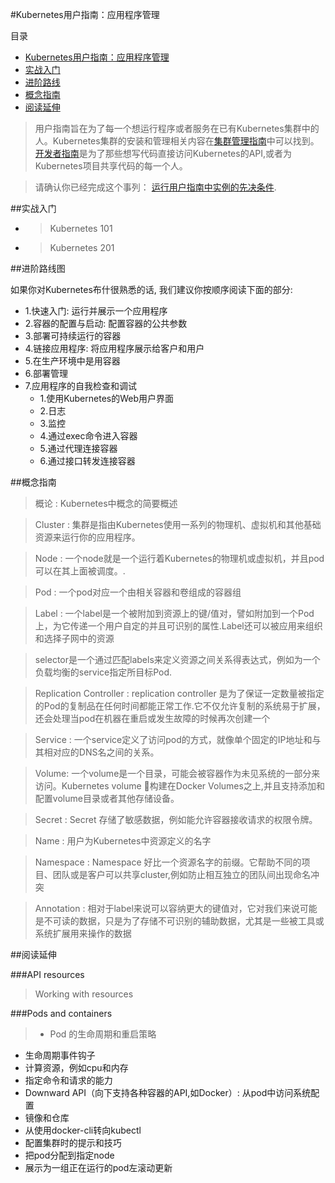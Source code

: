 #Kubernetes用户指南：应用程序管理

目录

- [Kubernetes用户指南：应用程序管理](#Kubernetes用户指南：应用程序管理)
 - [实战入门](#实战入门)
 - [进阶路线](#进阶路线)
 - [概念指南](#概念指南)
 - [阅读延伸](#阅读延伸)



>用户指南旨在为了每一个想运行程序或者服务在已有Kubernetes集群中的人。Kubernetes集群的安装和管理相关内容在[集群管理指南](http://kubernetes.io/v1.0/docs/admin/README.html)中可以找到。[开发者指南](http://kubernetes.io/v1.0/docs/devel/README.html)是为了那些想写代码直接访问Kubernetes的API,或者为Kubernetes项目共享代码的每一个人。

>请确认你已经完成这个事列： [运行用户指南中实例的先决条件](http://kubernetes.io/v1.0/docs/user-guide/prereqs.html).

##实战入门

* >Kubernetes 101
* >Kubernetes 201

##进阶路线图

如果你对Kubernetes布什很熟悉的话, 我们建议你按顺序阅读下面的部分:

* 1.快速入门: 运行并展示一个应用程序
* 2.容器的配置与启动: 配置容器的公共参数
* 3.部署可持续运行的容器
* 4.链接应用程序: 将应用程序展示给客户和用户
* 5.在生产环境中是用容器
* 6.部署管理
* 7.应用程序的自我检查和调试
    * 1.使用Kubernetes的Web用户界面
    * 2.日志
    * 3.监控
    * 4.通过exec命令进入容器
    * 5.通过代理连接容器
    * 6.通过接口转发连接容器

##概念指南

>概论 : Kubernetes中概念的简要概述

>Cluster : 集群是指由Kubernetes使用一系列的物理机、虚拟机和其他基础资源来运行你的应用程序。

>Node : 一个node就是一个运行着Kubernetes的物理机或虚拟机，并且pod可以在其上面被调度。.

>Pod : 一个pod对应一个由相关容器和卷组成的容器组 

>Label : 一个label是一个被附加到资源上的键/值对，譬如附加到一个Pod上，为它传递一个用户自定的并且可识别的属性.Label还可以被应用来组织和选择子网中的资源

>selector是一个通过匹配labels来定义资源之间关系得表达式，例如为一个负载均衡的service指定所目标Pod.

>Replication Controller : replication controller 是为了保证一定数量被指定的Pod的复制品在任何时间都能正常工作.它不仅允许复制的系统易于扩展，还会处理当pod在机器在重启或发生故障的时候再次创建一个

>Service : 一个service定义了访问pod的方式，就像单个固定的IP地址和与其相对应的DNS名之间的关系。

>Volume: 一个volume是一个目录，可能会被容器作为未见系统的一部分来访问。Kubernetes volume 构建在Docker Volumes之上,并且支持添加和配置volume目录或者其他存储设备。

>Secret : Secret 存储了敏感数据，例如能允许容器接收请求的权限令牌。

>Name :  用户为Kubernetes中资源定义的名字

>Namespace : Namespace 好比一个资源名字的前缀。它帮助不同的项目、团队或是客户可以共享cluster,例如防止相互独立的团队间出现命名冲突

>Annotation : 相对于label来说可以容纳更大的键值对，它对我们来说可能是不可读的数据，只是为了存储不可识别的辅助数据，尤其是一些被工具或系统扩展用来操作的数据

##阅读延伸

###API resources

>Working with resources

###Pods and containers

>- Pod 的生命周期和重启策略
- 生命周期事件钩子
- 计算资源，例如cpu和内存
- 指定命令和请求的能力
- Downward API（向下支持各种容器的API,如Docker）: 从pod中访问系统配置
- 镜像和仓库
- 从使用docker-cli转向kubectl
- 配置集群时的提示和技巧
- 把pod分配到指定node
- 展示为一组正在运行的pod左滚动更新